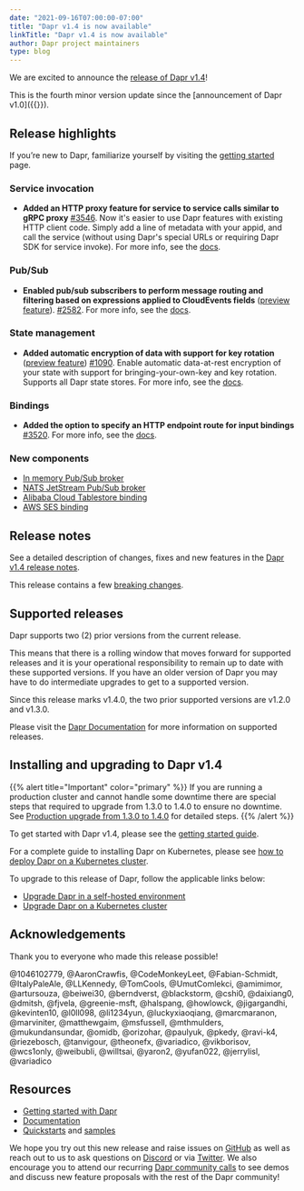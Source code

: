 ```yaml
---
date: "2021-09-16T07:00:00-07:00"
title: "Dapr v1.4 is now available"
linkTitle: "Dapr v1.4 is now available"
author: Dapr project maintainers
type: blog
---
```


We are excited to announce the [release of Dapr v1.4](https://github.com/dapr/dapr/releases/tag/v1.4.0)!

This is the fourth minor version update since the [announcement of Dapr v1.0]({{<ref v1-announcement>}}).

## Release highlights
If you’re new to Dapr, familiarize yourself by visiting the [getting started](https://docs.dapr.io/getting-started/) page.

### Service invocation
  - **Added an HTTP proxy feature for service to service calls similar to gRPC proxy** [#3546](https://github.com/dapr/dapr/issues/3546). Now it's easier to use Dapr features with existing HTTP client code.  Simply add a line of metadata with your appid, and call the service (without using Dapr's special URLs or requiring Dapr SDK for service invoke). For more info, see the [docs](https://docs.dapr.io/developing-applications/building-blocks/service-invocation/howto-invoke-discover-services/#additional-url-formats).


### Pub/Sub
  - **Enabled pub/sub subscribers to perform message routing and filtering based on expressions applied to CloudEvents fields** ([preview feature](https://docs.dapr.io/operations/support/support-preview-features)). [#2582](https://github.com/dapr/dapr/issues/2582).  For more info, see the [docs](https://docs.dapr.io/developing-applications/building-blocks/pubsub/howto-route-messages/).

### State management
  - **Added automatic encryption of data with support for key rotation** ([preview feature](https://docs.dapr.io/operations/support/support-preview-features)) [#1090](https://github.com/dapr/dapr/issues/1090). Enable automatic data-at-rest encryption of your state with support for bringing-your-own-key and key rotation. Supports all Dapr state stores. For more info, see the [docs](https://docs.dapr.io/developing-applications/building-blocks/state-management/howto-encrypt-state/).

### Bindings
  - **Added the option to specify an HTTP endpoint route for input bindings** [#3520](https://github.com/dapr/dapr/issues/3520). For more info, see the [docs](https://docs.dapr.io/developing-applications/building-blocks/bindings/howto-triggers/#specifying-a-custom-route).

### New components
  - [In memory Pub/Sub broker](https://docs.dapr.io/reference/components-reference/supported-pubsub/setup-inmemory/)
  - [NATS JetStream Pub/Sub broker](https://docs.dapr.io/reference/components-reference/supported-pubsub/setup-jetstream/)
  - [Alibaba Cloud Tablestore binding](https://docs.dapr.io/reference/components-reference/supported-bindings/alicloudtablestore/)
  - [AWS SES binding](https://docs.dapr.io/reference/components-reference/supported-bindings/ses/)


## Release notes
See a detailed description of changes, fixes and new features in the [Dapr v1.4 release notes](https://github.com/dapr/dapr/releases/tag/v1.4.0).

This release contains a few [breaking changes](https://github.com/dapr/dapr/blob/release-1.4/docs/release_notes/v1.4.0.md#Breaking-Changes).

## Supported releases   
Dapr supports two (2) prior versions from the current release. 

This means that there is a rolling window that moves forward for supported releases and it is your operational responsibility to remain up to date with these supported versions. If you have an older version of Dapr you may have to do intermediate upgrades to get to a supported version.

Since this release marks v1.4.0, the two prior supported versions are v1.2.0 and v1.3.0. 

Please visit the [Dapr Documentation](https://docs.dapr.io/operations/support/support-release-policy/) for more information on supported releases.

## Installing and upgrading to Dapr v1.4

{{% alert title="Important" color="primary" %}}
If you are running a production cluster and cannot handle some downtime there are special steps that required to upgrade from 1.3.0 to 1.4.0 to ensure no downtime. See [Production upgrade from 1.3.0 to 1.4.0](https://github.com/dapr/dapr/blob/release-1.4/docs/release_notes/v1.4.0.md#Production-upgrade-from-130-to-140) for detailed steps.
{{% /alert %}}

To get started with Dapr v1.4, please see the [getting started guide](https://docs.dapr.io/getting-started/).

For a complete guide to installing Dapr on Kubernetes, please see [how to deploy Dapr on a Kubernetes cluster](https://docs.dapr.io/operations/hosting/kubernetes/kubernetes-deploy/).

To upgrade to this release of Dapr, follow the applicable links below: 
- [Upgrade Dapr in a self-hosted environment](https://docs.dapr.io/operations/hosting/self-hosted/self-hosted-upgrade/)
- [Upgrade Dapr on a Kubernetes cluster](https://docs.dapr.io/operations/hosting/kubernetes/kubernetes-upgrade/)

## Acknowledgements
Thank you to everyone who made this release possible!

@1046102779, @AaronCrawfis, @CodeMonkeyLeet, @Fabian-Schmidt, @ItalyPaleAle, @LLKennedy, @TomCools, @UmutComlekci, @amimimor, @artursouza, @beiwei30, @berndverst, @blackstorm, @cshi0, @daixiang0, @dmitsh, @fjvela, @greenie-msft, @halspang, @howlowck, @jigargandhi, @kevinten10, @l0ll098, @li1234yun, @luckyxiaoqiang, @marcmaranon, @marviniter, @matthewgaim, @msfussell, @mthmulders, @mukundansundar, @omidb,  @orizohar, @paulyuk, @pkedy, @ravi-k4, @riezebosch, @tanvigour, @theonefx, @variadico, @vikborisov, @wcs1only, @weibubli, @willtsai, @yaron2, @yufan022, @jerrylisl, @variadico

## Resources

- [Getting started with Dapr](https://docs.dapr.io/getting-started/)
- [Documentation](https://docs.dapr.io/)
- [Quickstarts](https://github.com/dapr/quickstarts/tree/release-1.4) and [samples](https://github.com/dapr/samples)

We hope you try out this new release and raise issues on [GitHub](https://github.com/dapr) as well as reach out to us to ask questions on [Discord](https://aka.ms/dapr-discord) or via [Twitter](https://twitter.com/daprdev). We also encourage you to attend our recurring [Dapr community calls](https://github.com/dapr/community#community-meetings) to see demos and discuss new feature proposals with the rest of the Dapr community!
